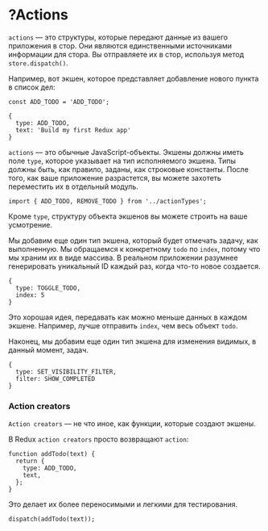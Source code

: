 # ?Actions

`actions` — это структуры, которые передают данные из вашего приложения в стор. Они являются единственными источниками информации для стора. Вы отправляете их в стор, используя метод `store.dispatch()`.

Например, вот экшен, которое представляет добавление нового пункта в список дел:

~~~
const ADD_TODO = 'ADD_TODO';

{
  type: ADD_TODO,
  text: 'Build my first Redux app'
}
~~~

`actions` — это обычные JavaScript-объекты. Экшены должны иметь поле `type`, которое указывает на тип исполняемого экшена. Типы должны быть, как правило, заданы, как строковые константы. После того, как ваше приложение разрастется, вы можете захотеть переместить их в отдельный модуль.

~~~
import { ADD_TODO, REMOVE_TODO } from '../actionTypes';
~~~

Кроме `type`, структуру объекта экшенов вы можете строить на ваше усмотрение.

Мы добавим еще один тип экшена, который будет отмечать задачу, как выполненную. Мы обращаемся к конкретному `todo` по `index`, потому что мы храним их в виде массива. В реальном приложении разумнее генерировать уникальный ID каждый раз, когда что-то новое создается.

~~~
{
  type: TOGGLE_TODO,
  index: 5
}
~~~

Это хорошая идея, передавать как можно меньше данных в каждом экшене. Например, лучше отправить `index`, чем весь объект `todo`.

Наконец, мы добавим еще один тип экшена для изменения видимых, в данный момент, задач.

~~~
{
  type: SET_VISIBILITY_FILTER,
  filter: SHOW_COMPLETED
}
~~~

### Action creators

`Action creators` — не что иное, как функции, которые создают экшены.

В Redux `action creators` просто возвращают `action`:

~~~
function addTodo(text) {
  return {
    type: ADD_TODO,
    text,
  };
}
~~~

Это делает их более переносимыми и легкими для тестирования.

~~~
dispatch(addTodo(text));
~~~
